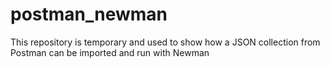 # postman_newman
This repository is temporary and used to show how a JSON collection from Postman can be imported and run with Newman
